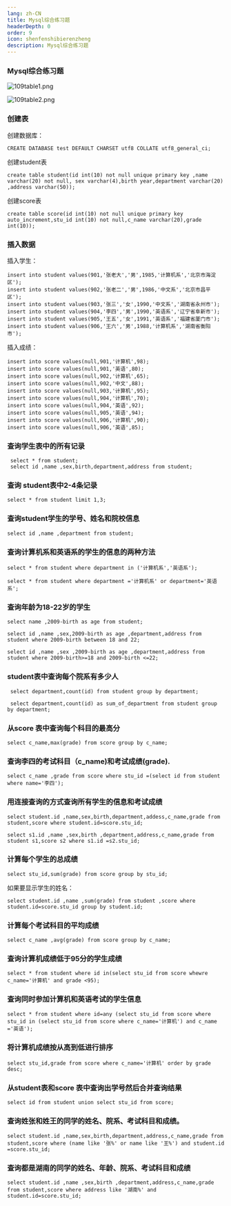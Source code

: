 ```yaml
---
lang: zh-CN
title: Mysql综合练习题
headerDepth: 0
order: 9
icon: shenfenshibierenzheng
description: Mysql综合练习题
---
```






### Mysql综合练习题

![109table1.png](https://static-1254191423.cos.ap-shanghai.myqcloud.com/img/2024/3/8/2279594-93ee71eedc07ed76.png)

![109table2.png](https://static-1254191423.cos.ap-shanghai.myqcloud.com/img/2024/3/8/2279594-aaf968e896103c51.png)

### 创建表

创建数据库：

```
CREATE DATABASE test DEFAULT CHARSET utf8 COLLATE utf8_general_ci;
```

创建student表

```
create table student(id int(10) not null unique primary key ,name varchar(20) not null, sex varchar(4),birth year,department varchar(20) ,address varchar(50));
```

创建score表

```
create table score(id int(10) not null unique primary key auto_increment,stu_id int(10) not null,c_name varchar(20),grade int(10));
```

### 插入数据

插入学生：

```
insert into student values(901,'张老大','男',1985,'计算机系','北京市海淀区');
insert into student values(902,'张老二','男',1986,'中文系','北京市昌平区');
insert into student values(903,'张三','女',1990,'中文系','湖南省永州市');
insert into student values(904,'李四','男',1990,'英语系','辽宁省阜新市');
insert into student values(905,'王五','女',1991,'英语系','福建省厦门市');
insert into student values(906,'王六','男',1988,'计算机系','湖南省衡阳市');
```

插入成绩：

```
insert into score values(null,901,'计算机',98);
insert into score values(null,901,'英语',80);
insert into score values(null,902,'计算机',65);
insert into score values(null,902,'中文',88);
insert into score values(null,903,'计算机',95);
insert into score values(null,904,'计算机',70);
insert into score values(null,904,'英语',92);
insert into score values(null,905,'英语',94);
insert into score values(null,906,'计算机',90);
insert into score values(null,906,'英语',85);
```

### 查询学生表中的所有记录

```
 select * from student;
 select id ,name ,sex,birth,department,address from student;
```

### 查询 student表中2-4条记录

```
select * from student limit 1,3;
```

### 查询student学生的学号、姓名和院校信息

```
select id ,name ,department from student;
```

### 查询计算机系和英语系的学生的信息的两种方法

```
select * from student where department in ('计算机系','英语系');

select * from student where department ='计算机系' or department='英语系';
```

### 查询年龄为18-22岁的学生

```
select name ,2009-birth as age from student;

select id ,name ,sex,2009-birth as age ,department,address from student where 2009-birth between 18 and 22;

select id ,name ,sex ,2009-birth as age ,department,address from student where 2009-birth>=18 and 2009-birth <=22;
```

### student表中查询每个院系有多少人

```
 select department,count(id) from student group by department;

 select department,count(id) as sum_of_department from student group by department;
```

### 从score 表中查询每个科目的最高分

```
select c_name,max(grade) from score group by c_name;
```

### 查询李四的考试科目（c_name)和考试成绩(grade).

```
select c_name ,grade from score where stu_id =(select id from student where name='李四');
```

### 用连接查询的方式查询所有学生的信息和考试成绩

```
select student.id ,name,sex,birth,department,addess,c_name,grade from student,score where student.id=score.stu_id;

select s1.id ,name ,sex,birth ,department,address,c_name,grade from student s1,score s2 where s1.id =s2.stu_id;
```

### 计算每个学生的总成绩

```
select stu_id,sum(grade) from score group by stu_id;
```

如果要显示学生的姓名：

```
select student.id ,name ,sum(grade) from student ,score where student.id=score.stu_id group by student.id;
```

### 计算每个考试科目的平均成绩

```
select c_name ,avg(grade) from score group by c_name;
```

### 查询计算机成绩低于95分的学生成绩

```
select * from student where id in(select stu_id from score whewre c_name='计算机' and grade <95);
```

### 查询同时参加计算机和英语考试的学生信息

```
select * from student where id=any (select stu_id from score where stu_id in (select stu_id from score where c_name='计算机') and c_name ='英语');
```

### 将计算机成绩按从高到低进行排序

```
select stu_id,grade from score where c_name='计算机' order by grade desc;
```

### 从student表和score 表中查询出学号然后合并查询结果

```
select id from student union select stu_id from score;
```

### 查询姓张和姓王的同学的姓名、院系、考试科目和成绩。

```
select student.id ,name,sex,birth,department,address,c_name,grade from student,score where (name like '张%' or name like '王%') and student.id =score.stu_id;
```

### 查询都是湖南的同学的姓名、年龄、院系、考试科目和成绩

```
select student.id ,name ,sex,birth ,department,address,c_name,grade from student,score where address like '湖南%' and student.id=score.stu_id;
```